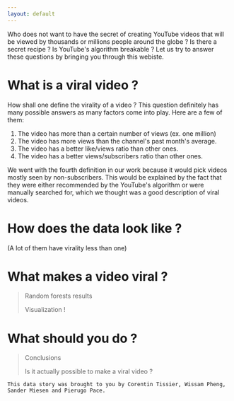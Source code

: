 ```yaml
---
layout: default
---
```


Who does not want to have the secret of creating YouTube videos that will be viewed by thousands or millions people around the globe ? Is there a secret recipe ? Is YouTube's algorithm breakable ? Let us try to answer these questions by bringing you through this webiste.

# What is a viral video ?

How shall one define the virality of a video ? This question definitely has many possible answers as many factors come into play. Here are a few of them:

1.  The video has more than a certain number of views (ex. one million)
1.  The video has more views than the channel's past month's average.
1.  The video has a better like/views ratio than other ones.
1.  The video has a better views/subscribers ratio than other ones.

We went with the fourth definition in our work because it would pick videos mostly seen by non-subscribers. This would be explained by the fact that they were either recommended by the YouTube's algorithm or were manually searched for, which we thought was a good description of viral videos.

# How does the data look like ?

(A lot of them have virality less than one)

# What makes a video viral ?

> Random forests results
>
> Visualization !

# What should you do ?

> Conclusions
>
> Is it actually possible to make a viral video ?


```
This data story was brought to you by Corentin Tissier, Wissam Pheng, Sander Miesen and Pierugo Pace.
```

